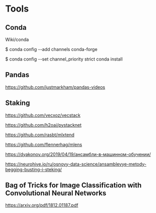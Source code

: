 # Tools

## Conda
Wiki/conda

$ conda config --add channels conda-forge

$ conda config --set channel_priority strict conda install

## Pandas

https://github.com/justmarkham/pandas-videos

## Staking

https://github.com/vecxoz/vecstack

https://github.com/h2oai/pystacknet

https://github.com/rasbt/mlxtend

https://github.com/flennerhag/mlens

https://dyakonov.org/2019/04/19/ансамбли-в-машинном-обучении/

https://neurohive.io/ru/osnovy-data-science/ansamblevye-metody-begging-busting-i-steking/

## Bag of Tricks for Image Classification with Convolutional Neural Networks

https://arxiv.org/pdf/1812.01187.pdf
